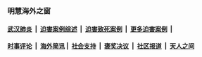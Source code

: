 
### 明慧海外之窗

####  [武汉肺炎](indexes/365.md?t=04161001) &nbsp;|&nbsp;  [迫害案例综述](indexes/328.md?t=04161001) &nbsp;|&nbsp; [迫害致死案例](indexes/277.md?t=04161001)  &nbsp;|&nbsp; [更多迫害案例](indexes/81.md?t=04161001)  &nbsp;|&nbsp; 
####  [时事评论](indexes/19.md?t=04161001) &nbsp;|&nbsp; [海外简讯](indexes/245.md?t=04161001)&nbsp;|&nbsp;  [社会支持](indexes/140.md?t=04161001) &nbsp;|&nbsp; [褒奖决议](indexes/282.md?t=04161001) &nbsp;|&nbsp; [社区报道](indexes/91.md?t=04161001)  &nbsp;|&nbsp; [天人之间](indexes/78.md?t=04161001) 

